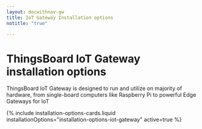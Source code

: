 ```yaml
---
layout: docwithnav-gw
title: IoT Gateway Installation options
notitle: "true"

---
```


<div class="installation-options">
    <div class="install-options-header">
       <div class="install-options-hero">
          <div class="container">
            <div class="install-options-hero-content">
                <h1>ThingsBoard IoT Gateway installation options</h1>
                <div class="install-options-description">
                    <p>
                        ThingsBoard IoT Gateway is designed to run and utilize on majority of hardware, from single-board computers like Raspberry Pi to powerful Edge Gateways for IoT
                    </p>
                </div>
            </div>
            <div class="deployment-container one-line-deployment-container">
                <div class="deployment-div">
                    {% include installation-options-cards.liquid installationOptions="installation-options-iot-gateway" active=true %}
                </div>
            </div>
          </div>
       </div>
    </div>
</div>
